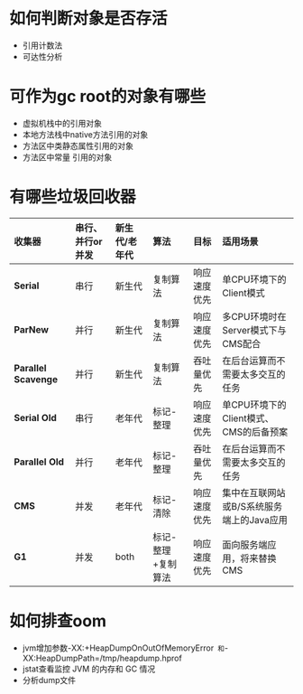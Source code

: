 # 如何判断对象是否存活

- 引用计数法
- 可达性分析

# 可作为gc root的对象有哪些

- 虚拟机栈中的引用对象
- 本地方法栈中native方法引用的对象
- 方法区中类静态属性引用的对象
- 方法区中常量 引用的对象

# 有哪些垃圾回收器

| 收集器                | 串行、并行or并发 | 新生代/老年代 | 算法               | 目标         | 适用场景                                  |
| :-------------------- | :--------------- | :------------ | :----------------- | :----------- | :---------------------------------------- |
| **Serial**            | 串行             | 新生代        | 复制算法           | 响应速度优先 | 单CPU环境下的Client模式                   |
| **ParNew**            | 并行             | 新生代        | 复制算法           | 响应速度优先 | 多CPU环境时在Server模式下与CMS配合        |
| **Parallel Scavenge** | 并行             | 新生代        | 复制算法           | 吞吐量优先   | 在后台运算而不需要太多交互的任务          |
| **Serial Old**        | 串行             | 老年代        | 标记-整理          | 响应速度优先 | 单CPU环境下的Client模式、CMS的后备预案    |
| **Parallel Old**      | 并行             | 老年代        | 标记-整理          | 吞吐量优先   | 在后台运算而不需要太多交互的任务          |
| **CMS**               | 并发             | 老年代        | 标记-清除          | 响应速度优先 | 集中在互联网站或B/S系统服务端上的Java应用 |
| **G1**                | 并发             | both          | 标记-整理+复制算法 | 响应速度优先 | 面向服务端应用，将来替换CMS               |

# 如何排查oom

- jvm增加参数-XX:+HeapDumpOnOutOfMemoryError` 和`-XX:HeapDumpPath=/tmp/heapdump.hprof
- jstat查看监控 JVM 的内存和 GC 情况
- 分析dump文件





